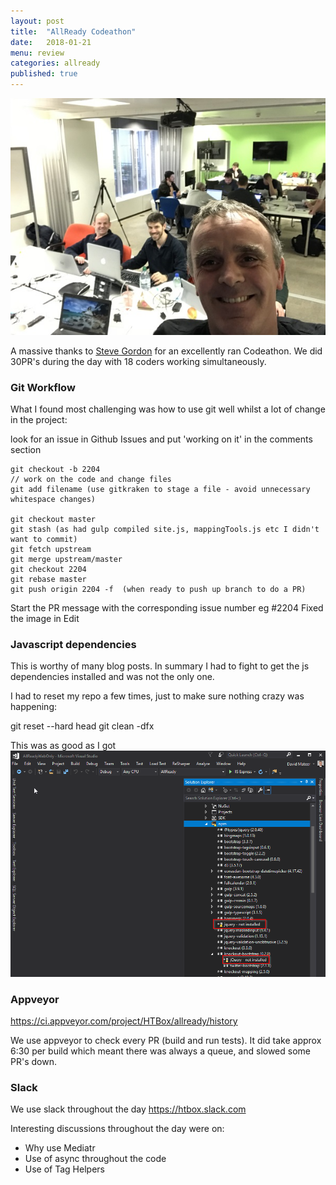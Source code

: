 ```yaml
---
layout: post
title:  "AllReady Codeathon"
date:   2018-01-21
menu: review
categories: allready 
published: true 
---
```

![Menu](/assets/2018-01-22-AllReady/header.jpg)

A massive thanks to [Steve Gordon](https://www.stevejgordon.co.uk/) for an excellently ran Codeathon. We did 30PR's during the day with 18 coders working simultaneously. 

### Git Workflow
What I found most challenging was how to use git well whilst a lot of change in the project:

look for an issue in Github Issues and put 'working on it' in the comments section

```
git checkout -b 2204
// work on the code and change files
git add filename (use gitkraken to stage a file - avoid unnecessary whitespace changes)

git checkout master
git stash (as had gulp compiled site.js, mappingTools.js etc I didn't want to commit)
git fetch upstream
git merge upstream/master
git checkout 2204
git rebase master
git push origin 2204 -f  (when ready to push up branch to do a PR)
```
Start the PR message with the corresponding issue number eg #2204 Fixed the image in Edit

### Javascript dependencies
This is worthy of many blog posts. In summary I had to fight to get the js dependencies installed and was not the only one.

I had to reset my repo a few times, just to make sure nothing crazy was happening:

git reset --hard head
git clean -dfx

This was as good as I got
![Menu](/assets/2018-01-22-AllReady/js.png)


### Appveyor
https://ci.appveyor.com/project/HTBox/allready/history

We use appveyor to check every PR (build and run tests). It did take approx 6:30 per build which meant there was always a queue, and slowed some PR's down.

### Slack
We use slack throughout the day
https://htbox.slack.com


Interesting discussions throughout the day were on:
- Why use Mediatr
- Use of async throughout the code
- Use of Tag Helpers